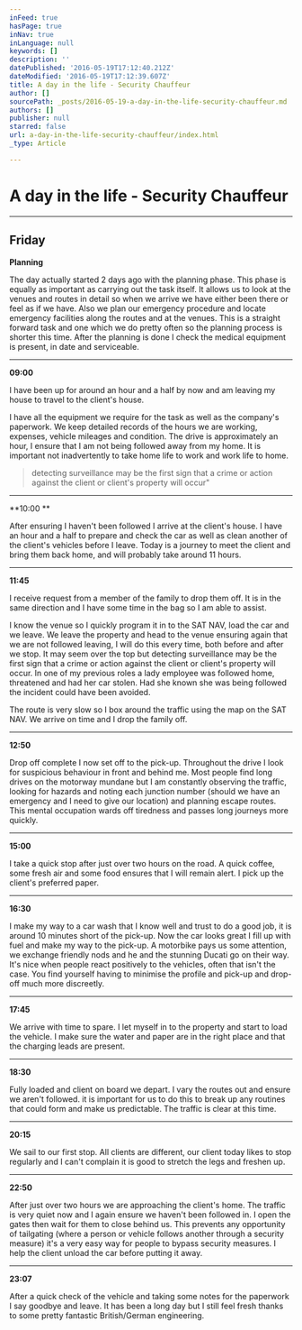 ```yaml
---
inFeed: true
hasPage: true
inNav: true
inLanguage: null
keywords: []
description: ''
datePublished: '2016-05-19T17:12:40.212Z'
dateModified: '2016-05-19T17:12:39.607Z'
title: A day in the life - Security Chauffeur
author: []
sourcePath: _posts/2016-05-19-a-day-in-the-life-security-chauffeur.md
authors: []
publisher: null
starred: false
url: a-day-in-the-life-security-chauffeur/index.html
_type: Article

---
```

# A day in the life - Security Chauffeur

****

## 

## Friday

**Planning**

The day actually started 2 days ago with the planning phase. This phase is equally as important as carrying out the task itself. It allows us to look at the venues and routes in detail so when we arrive we have either been there or feel as if we have. Also we plan our emergency procedure and locate emergency facilities along the routes and at the venues. This is a straight forward task and one which we do pretty often so the planning process is shorter this time. After the planning is done I check the medical equipment is present, in date and serviceable.

****

**09:00**

I have been up for around an hour and a half by now and am leaving my house to travel to the client's house.

I have all the equipment we require for the task as well as the company's paperwork. We keep detailed records of the hours we are working, expenses, vehicle mileages and condition. The drive is approximately an hour, I ensure that I am not being followed away from my home. It is important not inadvertently to take home life to work and work life to home.

> detecting surveillance may be the first sign that a crime or action against the client or client's property will occur"

****

**10:00 **

After ensuring I haven't been followed I arrive at the client's house. I have an hour and a half to prepare and check the car as well as clean another of the client's vehicles before I leave. Today is a journey to meet the client and bring them back home, and will probably take around 11 hours.

****

**11:45**

I receive request from a member of the family to drop them off. It is in the same direction and I have some time in the bag so I am able to assist.

I know the venue so I quickly program it in to the SAT NAV, load the car and we leave. We leave the property and head to the venue ensuring again that we are not followed leaving, I will do this every time, both before and after we stop. It may seem over the top but detecting surveillance may be the first sign that a crime or action against the client or client's property will occur. In one of my previous roles a lady employee was followed home, threatened and had her car stolen. Had she known she was being followed the incident could have been avoided. 

The route is very slow so I box around the traffic using the map on the SAT NAV. We arrive on time and I drop the family off.

****

**12:50**

Drop off complete I now set off to the pick-up. Throughout the drive I look for suspicious behaviour in front and behind me. Most people find long drives on the motorway mundane but I am constantly observing the traffic, looking for hazards and noting each junction number (should we have an emergency and I need to give our location) and planning escape routes. This mental occupation wards off tiredness and passes long journeys more quickly.

****

**15:00**

I take a quick stop after just over two hours on the road. A quick coffee, some fresh air and some food ensures that I will remain alert. I pick up the client's preferred paper.

****

**16:30**

I make my way to a car wash that I know well and trust to do a good job, it is around 10 minutes short of the pick-up. Now the car looks great I fill up with fuel and make my way to the pick-up. A motorbike pays us some attention, we exchange friendly nods and he and the stunning Ducati go on their way. It's nice when people react positively to the vehicles, often that isn't the case. You find yourself having to minimise the profile and pick-up and drop-off much more discreetly. 

****

**17:45**

We arrive with time to spare. I let myself in to the property and start to load the vehicle. I make sure the water and paper are in the right place and that the charging leads are present. 

****

**18:30**

Fully loaded and client on board we depart. I vary the routes out and ensure we aren't followed. it is important for us to do this to break up any routines that could form and make us predictable. The traffic is clear at this time.

****

**20:15**

We sail to our first stop. All clients are different, our client today likes to stop regularly and I can't complain it is good to stretch the legs and freshen up.

****

**22:50**

After just over two hours we are approaching the client's home. The traffic is very quiet now and I again ensure we haven't been followed in. I open the gates then wait for them to close behind us. This prevents any opportunity of tailgating (where a person or vehicle follows another through a security measure) it's a very easy way for people to bypass security measures. I help the client unload the car before putting it away. 

****

**23:07**

After a quick check of the vehicle and taking some notes for the paperwork I say goodbye and leave. It has been a long day but I still feel fresh thanks to some pretty fantastic British/German engineering.